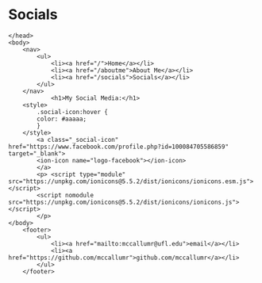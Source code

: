 # Socials

<html>
	<head>
		<title>Rachel McCallum, Lvl. 1 Programmer</title>
		
	</head>
	<body>
		<nav>
    		<ul>
        		<li><a href="/">Home</a></li>
	        	<li><a href="/aboutme">About Me</a></li>
        		<li><a href="/socials">Socials</a></li>
    		</ul>
		</nav>
        		<h1>My Social Media:</h1> 
		<style>
			.social-icon:hover {
			color: #aaaaa;
			}
		</style>
			<a class="_social-icon" href="https://www.facebook.com/profile.php?id=100084705586859" target="_blank">
			<ion-icon name="logo-facebook"></ion-icon>
			</a>
			<p> <script type="module" src="https://unpkg.com/ionicons@5.5.2/dist/ionicons/ionicons.esm.js"></script>
			<script nomodule src="https://unpkg.com/ionicons@5.5.2/dist/ionicons/ionicons.js"></script>
			</p>
	</body>		
		<footer>
    		<ul>
        		<li><a href="mailto:mccallumr@ufl.edu">email</a></li>
        		<li><a href="https://github.com/mccallumr">github.com/mccallumr</a></li>
			</ul>
		</footer>
